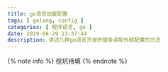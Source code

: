 ```yaml
---
title: go语言加载配置
tags: [ golang, config ]
categories: [ 程序语言, go ]
date: 2019-08-29 13:37:44
description: 讲述几种go语言开发的服务读取外部配置的方法
---
```


{% note info %}
挖坑待填
{% endnote %}

